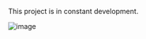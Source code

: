 This project is in constant development.

![image](https://github.com/fakedy/CppPathTracer/assets/34602297/59b69ad4-52cb-4028-be10-7d908a306074)
